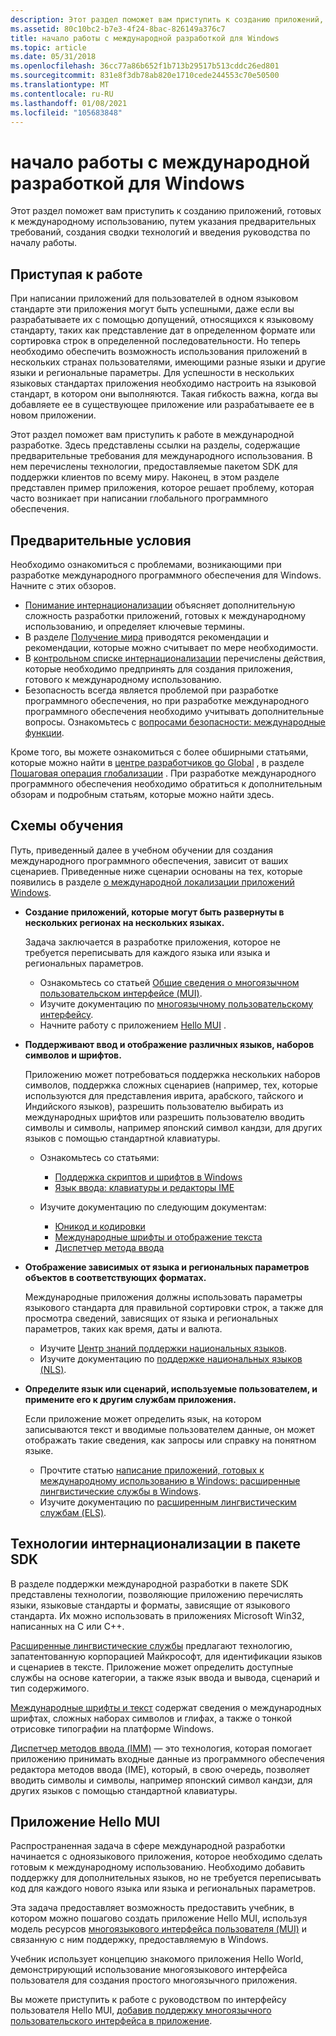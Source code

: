 ```yaml
---
description: Этот раздел поможет вам приступить к созданию приложений, готовых к международному использованию, путем указания предварительных требований, создания сводки технологий и введения руководства по началу работы.
ms.assetid: 80c10bc2-b7e3-4f24-8bac-826149a376c7
title: начало работы с международной разработкой для Windows
ms.topic: article
ms.date: 05/31/2018
ms.openlocfilehash: 36cc77a86b652f1b713b29517b513cddc26ed801
ms.sourcegitcommit: 831e8f3db78ab820e1710cede244553c70e50500
ms.translationtype: MT
ms.contentlocale: ru-RU
ms.lasthandoff: 01/08/2021
ms.locfileid: "105683848"
---
```

# <a name="getting-started-with-international-windows-development"></a>начало работы с международной разработкой для Windows

Этот раздел поможет вам приступить к созданию приложений, готовых к международному использованию, путем указания предварительных требований, создания сводки технологий и введения руководства по началу работы.

## <a name="getting-started"></a>Приступая к работе

При написании приложений для пользователей в одном языковом стандарте эти приложения могут быть успешными, даже если вы разрабатываете их с помощью допущений, относящихся к языковому стандарту, таких как представление дат в определенном формате или сортировка строк в определенной последовательности. Но теперь необходимо обеспечить возможность использования приложений в нескольких странах пользователями, имеющими разные языки и другие языки и региональные параметры. Для успешности в нескольких языковых стандартах приложения необходимо настроить на языковой стандарт, в котором они выполняются. Такая гибкость важна, когда вы добавляете ее в существующее приложение или разрабатываете ее в новом приложении.

Этот раздел поможет вам приступить к работе в международной разработке. Здесь представлены ссылки на разделы, содержащие предварительные требования для международного использования. В нем перечислены технологии, предоставляемые пакетом SDK для поддержки клиентов по всему миру. Наконец, в этом разделе представлен пример приложения, которое решает проблему, которая часто возникает при написании глобального программного обеспечения.

## <a name="prerequisites"></a>Предварительные условия

Необходимо ознакомиться с проблемами, возникающими при разработке международного программного обеспечения для Windows. Начните с этих обзоров.

-   [Понимание интернационализации](understanding-internationalization.md) объясняет дополнительную сложность разработки приложений, готовых к международному использованию, и определяет ключевые термины.
-   В разделе [Получение мира](https://msdn.microsoft.com/goglobal/bb895995.aspx) приводятся рекомендации и рекомендации, которые можно считывает по мере необходимости.
-   В [контрольном списке интернационализации](internationalization-checklist.md) перечислены действия, которые необходимо предпринять для создания приложения, готового к международному использованию.
-   Безопасность всегда является проблемой при разработке программного обеспечения, но при разработке международного программного обеспечения необходимо учитывать дополнительные вопросы. Ознакомьтесь с [вопросами безопасности: международные функции](security-considerations--international-features.md).

Кроме того, вы можете ознакомиться с более обширными статьями, которые можно найти в [центре разработчиков go Global](https://msdn.microsoft.com/globalization/mt613165) , в разделе [Пошаговая операция глобализации](https://msdn.microsoft.com/globalization/mt642951) . При разработке международного программного обеспечения необходимо обратиться к дополнительным обзорам и подробным статьям, которые можно найти здесь.

## <a name="learning-paths"></a>Схемы обучения

Путь, приведенный далее в учебном обучении для создания международного программного обеспечения, зависит от ваших сценариев. Приведенные ниже сценарии основаны на тех, которые появились в разделе [о международной локализации приложений Windows](international-support.md).

-   **Создание приложений, которые могут быть развернуты в нескольких регионах на нескольких языках.**

    Задача заключается в разработке приложения, которое не требуется переписывать для каждого языка или языка и региональных параметров.

    -   Ознакомьтесь со статьей [Общие сведения о многоязычном пользовательском интерфейсе (MUI)](./about-multilingual-user-interface.md).
    -   Изучите документацию по [многоязычному пользовательскому интерфейсу](multilingual-user-interface.md).
    -   Начните работу с приложением [Hello MUI](#the-hello-mui-application) .

-   **Поддерживают ввод и отображение различных языков, наборов символов и шрифтов.**

    Приложению может потребоваться поддержка нескольких наборов символов, поддержка сложных сценариев (например, тех, которые используются для представления иврита, арабского, тайского и Индийского языков), разрешить пользователю выбирать из международных шрифтов или разрешить пользователю вводить символы и символы, например японский символ кандзи, для других языков с помощью стандартной клавиатуры.

    -   Ознакомьтесь со статьями:

        -   [Поддержка скриптов и шрифтов в Windows](https://msdn.microsoft.com/globalization/mt791278)
        -   [Язык ввода: клавиатуры и редакторы IME](https://msdn.microsoft.com/globalization/mt662332)

    -   Изучите документацию по следующим документам:

        -   [Юникод и кодировки](unicode-and-character-sets.md)
        -   [Международные шрифты и отображение текста](international-fonts-and-text-display.md)
        -   [Диспетчер метода ввода](input-method-manager.md)

-   **Отображение зависимых от языка и региональных параметров объектов в соответствующих форматах.**

    Международные приложения должны использовать параметры языкового стандарта для правильной сортировки строк, а также для просмотра сведений, зависящих от языка и региональных параметров, таких как время, даты и валюта.

    -   Изучите [Центр знаний поддержки национальных языков](./national-language-support-reference.md).
    -   Изучите документацию по [поддержке национальных языков (NLS)](national-language-support.md).

-   **Определите язык или сценарий, используемые пользователем, и примените его к другим службам приложения.**

    Если приложение может определить язык, на котором записываются текст и вводимые пользователем данные, он может отображать такие сведения, как запросы или справку на понятном языке.

    -   Прочтите статью [написание приложений, готовых к международному использованию в Windows: расширенные лингвистические службы в Windows](./using-extended-linguistic-services.md).
    -   Изучите документацию по [расширенным лингвистическим службам (ELS)](extended-linguistic-services.md).

## <a name="internationalization-technologies-in-the-sdk"></a>Технологии интернационализации в пакете SDK

В разделе поддержки международной разработки в пакете SDK представлены технологии, позволяющие приложению перечислять языки, языковые стандарты и форматы, зависящие от языкового стандарта. Их можно использовать в приложениях Microsoft Win32, написанных на C или C++.

[Расширенные лингвистические службы](extended-linguistic-services.md) предлагают технологию, запатентованную корпорацией Майкрософт, для идентификации языков и сценариев в тексте. Приложение может определить доступные службы на основе категории, а также язык ввода и вывода, сценарий и тип содержимого.

[Международные шрифты и текст](international-fonts-and-text-display.md) содержат сведения о международных шрифтах, сложных наборах символов и глифах, а также о тонкой отрисовке типографии на платформе Windows.

[Диспетчер методов ввода (IMM)](input-method-manager.md) — это технология, которая помогает приложению принимать входные данные из программного обеспечения редактора методов ввода (IME), который, в свою очередь, позволяет вводить символы и символы, например японский символ кандзи, для других языков с помощью стандартной клавиатуры.

## <a name="the-hello-mui-application"></a>Приложение Hello MUI

Распространенная задача в сфере международной разработки начинается с одноязыкового приложения, которое необходимо сделать готовым к международному использованию. Необходимо добавить поддержку для дополнительных языков, но не требуется переписывать код для каждого нового языка или языка и региональных параметров.

Эта задача предоставляет возможность предоставить учебник, в котором можно пошагово создать приложение Hello MUI, используя модель ресурсов [многоязыкового интерфейса пользователя (MUI)](multilingual-user-interface.md) и связанную с ним поддержку, предоставляемую в Windows.

Учебник использует концепцию знакомого приложения Hello World, демонстрирующий использование многоязыкового интерфейса пользователя для создания простого многоязычного приложения.

Вы можете приступить к работе с руководством по интерфейсу пользователя Hello MUI, [добавив поддержку многоязычного пользовательского интерфейса в приложение](creating-a-multilingual-user-interface-application.md).

 

 
